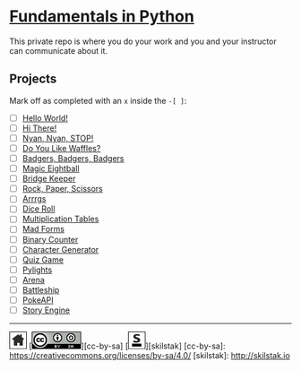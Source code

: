 # [Fundamentals in Python](http://pyfun.skilstak.io)

This private repo is where you do your work and you and your
instructor can communicate about it.

## Projects

Mark off as completed with an `x` inside the `-[ ]`:

- [ ] [Hello World!](hello)
- [ ] [Hi There!](hi)
- [ ] [Nyan, Nyan, STOP!](nyan)
- [ ] [Do You Like Waffles?](waffles)
- [ ] [Badgers, Badgers, Badgers](badgers)
- [ ] [Magic Eightball](eightball)
- [ ] [Bridge Keeper](bridge)
- [ ] [Rock, Paper, Scissors](rps)
- [ ] [Arrrgs](arrrgs)
- [ ] [Dice Roll](roll)
- [ ] [Multiplication Tables](mtable)
- [ ] [Mad Forms](madforms)
- [ ] [Binary Counter](bincount)
- [ ] [Character Generator](gen)
- [ ] [Quiz Game](quiz)
- [ ] [Pylights](pylights)
- [ ] [Arena](arena)
- [ ] [Battleship](battleship)
- [ ] [PokeAPI](pokeapi)
- [ ] [Story Engine](story)
 
---
[![home](/assets/home-bw.png)](/README.md)
[![cc-by-sa](/assets/cc-by-sa.png)][cc-by-sa]
[![skilstak](/assets/skilstak-logo-bw.png)][skilstak]
[cc-by-sa]: https://creativecommons.org/licenses/by-sa/4.0/
[skilstak]: http://skilstak.io

